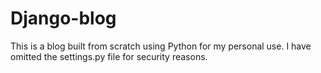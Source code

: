 # Django-blog
This is a blog built from scratch using Python for my personal use.
I have omitted the settings.py file for security reasons.
